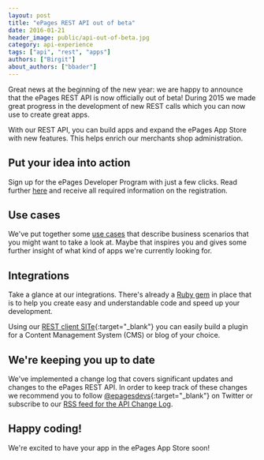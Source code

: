 ```yaml
---
layout: post
title: "ePages REST API out of beta"
date: 2016-01-21
header_image: public/api-out-of-beta.jpg
category: api-experience
tags: ["api", "rest", "apps"]
authors: ["Birgit"]
about_authors: ["bbader"]
---
```


Great news at the beginning of the new year: we are happy to announce that the ePages REST API is now officially out of beta!
During 2015 we made great progress in the development of new REST calls which you can now use to create great apps.

With our REST API, you can build apps and expand the ePages App Store with new features.
This helps enrich our merchants shop administration.

## Put your idea into action

Sign up for the ePages Developer Program with just a few clicks.
Read further [here](page:apps-overview#registration) and receive all required information on the registration.

## Use cases

We've put together some [use cases](page:apps-use-cases) that describe business scenarios that you might want to take a look at.
Maybe that inspires you and gives some further insight of what kind of apps we're currently looking for.

## Integrations

Take a glance at our integrations.
There's already a [Ruby gem](page:apps-ruby-gem) in place that is to help you create easy and understandable code and speed up your development.

Using our [REST client SITe](https://github.com/ePages-de/site){:target="_blank"} you can easily build a plugin for a Content Management System (CMS) or blog of your choice.

## We're keeping you up to date

We've implemented a change log that covers significant updates and changes to the ePages REST API.
In order to keep track of these changes we recommend you to follow [@epagesdevs](https://twitter.com/epagesdevs){:target="_blank"} on Twitter or subscribe to our [RSS feed for the API Change Log](/feed.xml).

## Happy coding!

We're excited to have your app in the ePages App Store soon!
